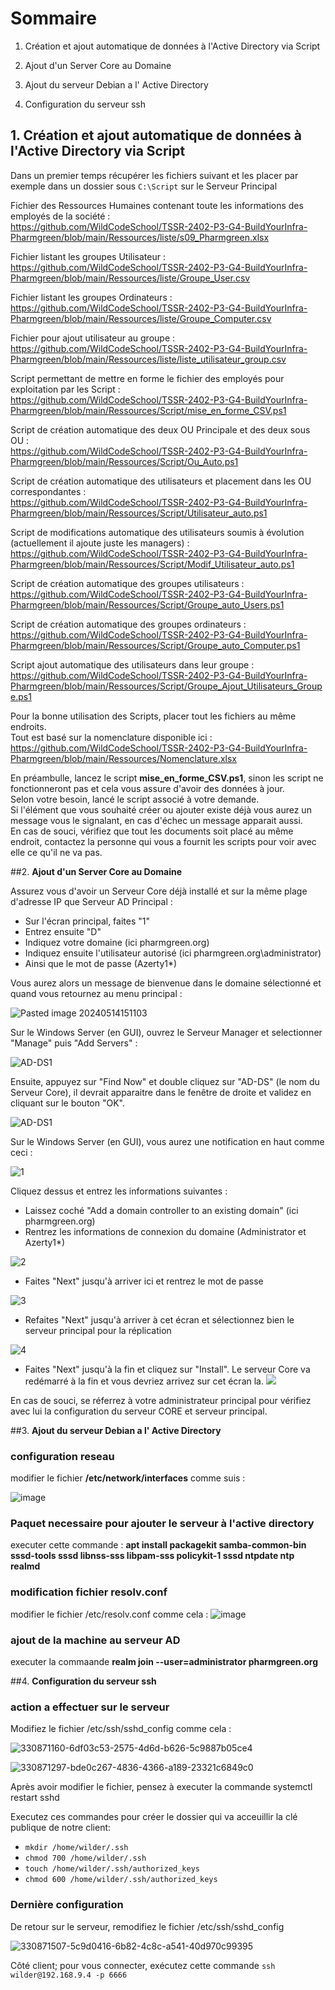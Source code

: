 # **Sommaire**

1) Création et ajout automatique de données à l'Active Directory via Script

2) Ajout d'un Server Core au Domaine

3) Ajout du serveur Debian a l' Active Directory

4) Configuration du serveur ssh


## **1.  Création et ajout automatique de données à l'Active Directory via Script**

Dans un premier temps récupérer les fichiers suivant et les placer par exemple dans un dossier sous `C:\Script` sur le Serveur Principal

Fichier des Ressources Humaines contenant toute les informations des employés de la société :  
https://github.com/WildCodeSchool/TSSR-2402-P3-G4-BuildYourInfra-Pharmgreen/blob/main/Ressources/liste/s09_Pharmgreen.xlsx

Fichier listant les groupes Utilisateur :  
https://github.com/WildCodeSchool/TSSR-2402-P3-G4-BuildYourInfra-Pharmgreen/blob/main/Ressources/liste/Groupe_User.csv

Fichier listant les groupes Ordinateurs :  
https://github.com/WildCodeSchool/TSSR-2402-P3-G4-BuildYourInfra-Pharmgreen/blob/main/Ressources/liste/Groupe_Computer.csv

Fichier pour ajout utilisateur au groupe :  
https://github.com/WildCodeSchool/TSSR-2402-P3-G4-BuildYourInfra-Pharmgreen/blob/main/Ressources/liste/liste_utilisateur_group.csv

Script permettant de mettre en forme le fichier des employés pour exploitation par les Script :  
https://github.com/WildCodeSchool/TSSR-2402-P3-G4-BuildYourInfra-Pharmgreen/blob/main/Ressources/Script/mise_en_forme_CSV.ps1

Script de création automatique des deux OU Principale et des deux sous OU :   
https://github.com/WildCodeSchool/TSSR-2402-P3-G4-BuildYourInfra-Pharmgreen/blob/main/Ressources/Script/Ou_Auto.ps1

Script de création automatique des utilisateurs et placement dans les OU correspondantes :  
https://github.com/WildCodeSchool/TSSR-2402-P3-G4-BuildYourInfra-Pharmgreen/blob/main/Ressources/Script/Utilisateur_auto.ps1

Script de modifications automatique des utilisateurs soumis à évolution (actuellement il ajoute juste les managers) :  
https://github.com/WildCodeSchool/TSSR-2402-P3-G4-BuildYourInfra-Pharmgreen/blob/main/Ressources/Script/Modif_Utilisateur_auto.ps1

Script de création automatique des groupes utilisateurs :  
https://github.com/WildCodeSchool/TSSR-2402-P3-G4-BuildYourInfra-Pharmgreen/blob/main/Ressources/Script/Groupe_auto_Users.ps1

Script de création automatique des groupes ordinateurs :  
https://github.com/WildCodeSchool/TSSR-2402-P3-G4-BuildYourInfra-Pharmgreen/blob/main/Ressources/Script/Groupe_auto_Computer.ps1

Script ajout automatique des utilisateurs dans leur groupe :  
https://github.com/WildCodeSchool/TSSR-2402-P3-G4-BuildYourInfra-Pharmgreen/blob/main/Ressources/Script/Groupe_Ajout_Utilisateurs_Groupe.ps1

Pour la bonne utilisation des Scripts, placer tout les fichiers au même endroits.  
Tout est basé sur la nomenclature disponible ici :
https://github.com/WildCodeSchool/TSSR-2402-P3-G4-BuildYourInfra-Pharmgreen/blob/main/Ressources/Nomenclature.xlsx

En préambulle, lancez le script **mise_en_forme_CSV.ps1**, sinon les script ne fonctionneront pas et cela vous assure d'avoir des données à jour.  
Selon votre besoin, lancé le script associé à votre demande.  
Si l'élément que vous souhaité créer ou ajouter existe déjà vous aurez un message vous le signalant, en cas d'échec un message apparait aussi.  
En cas de souci, vérifiez que tout les documents soit placé au même endroit, contactez la personne qui vous a fournit les scripts pour voir avec elle ce qu'il ne va pas.


##2. **Ajout d'un Server Core au Domaine**

Assurez vous d'avoir un Serveur Core déjà installé et sur la même plage d'adresse IP que Serveur AD Principal :

- Sur l'écran principal, faites "1"
- Entrez ensuite "D"
- Indiquez votre domaine (ici pharmgreen.org)
- Indiquez ensuite l'utilisateur autorisé (ici pharmgreen.org\administrator)
- Ainsi que le mot de passe (Azerty1*)

Vous aurez alors un message de bienvenue dans le domaine sélectionné et quand vous retournez au menu principal :

![Pasted image 20240514151103](https://github.com/WildCodeSchool/TSSR-2402-P3-G4-BuildYourInfra-Pharmgreen/assets/161329881/2ffd38f0-506c-45e3-8b27-62fdcb541684)

Sur le Windows Server (en GUI), ouvrez le Serveur Manager et selectionner "Manage" puis "Add Servers" :

![AD-DS1](https://github.com/WildCodeSchool/TSSR-2402-P3-G4-BuildYourInfra-Pharmgreen/assets/159529274/fd69ae44-3826-45d9-aea5-8b45ea717e74)  

Ensuite, appuyez sur "Find Now" et double cliquez sur "AD-DS" (le nom du Serveur Core), il devrait apparaitre dans le fenêtre de droite et validez en cliquant sur le bouton "OK".  

![AD-DS1](https://github.com/WildCodeSchool/TSSR-2402-P3-G4-BuildYourInfra-Pharmgreen/assets/159529274/992776d8-5ccf-42c9-9c51-18f1a64f4346)

Sur le Windows Server (en GUI), vous aurez une notification en haut comme ceci :

![1](https://github.com/WildCodeSchool/TSSR-2402-P3-G4-BuildYourInfra-Pharmgreen/assets/161329881/f5720148-2f75-457c-a95e-1bcc64d2c5bf)

Cliquez dessus et entrez les informations suivantes :
- Laissez coché "Add a domain controller to an existing domain" (ici pharmgreen.org)
- Rentrez les informations de connexion du domaine (Administrator et Azerty1*)

![2](https://github.com/WildCodeSchool/TSSR-2402-P3-G4-BuildYourInfra-Pharmgreen/assets/161329881/0da59abf-96a5-457a-8637-ca9407114ca7)

- Faites "Next" jusqu'à arriver ici et rentrez le mot de passe
  
![3](https://github.com/WildCodeSchool/TSSR-2402-P3-G4-BuildYourInfra-Pharmgreen/assets/161329881/2e39ce4e-a5d1-4f91-a8ed-01cafab1e843)

- Refaites "Next" jusqu'à arriver à cet écran et sélectionnez bien le serveur principal pour la réplication

 ![4](https://github.com/WildCodeSchool/TSSR-2402-P3-G4-BuildYourInfra-Pharmgreen/assets/161329881/2b005c4c-c1bc-4f2d-b3df-b2394efd159c)

- Faites "Next" jusqu'à la fin et cliquez sur "Install". Le serveur Core va redémarré à la fin et vous devriez arrivez sur cet écran la.
![](https://github.com/WildCodeSchool/TSSR-2402-P3-G4-BuildYourInfra-Pharmgreen/assets/159529274/cf95cd2b-80eb-4ca7-8c58-37adb9189431)

En cas de souci, se réferrez à votre administrateur principal pour vérifiez avec lui la configuration du serveur CORE et serveur principal.


##3. **Ajout du serveur Debian a l' Active Directory**

### configuration reseau

modifier le fichier **/etc/network/interfaces** comme suis :

![image](https://github.com/WildCodeSchool/TSSR-2402-P3-G4-BuildYourInfra-Pharmgreen/assets/81968235/78b1ea49-a209-4c33-bce3-5b6be1eb875f)


### Paquet necessaire pour ajouter le serveur à l'active directory

executer cette commande : **apt install packagekit samba-common-bin sssd-tools sssd libnss-sss libpam-sss policykit-1 sssd ntpdate ntp realmd**

### modification fichier resolv.conf

modifier le fichier /etc/resolv.conf comme cela :
![image](https://github.com/WildCodeSchool/TSSR-2402-P3-G4-BuildYourInfra-Pharmgreen/assets/81968235/78eac284-8141-4177-b7e4-34eb29467984)


### ajout de la machine au serveur AD

executer la commaande **realm join --user=administrator pharmgreen.org**


##4. **Configuration du serveur ssh**

### action a effectuer sur le serveur

Modifiez le fichier /etc/ssh/sshd_config comme cela :

![330871160-6df03c53-2575-4d6d-b626-5c9887b05ce4](https://github.com/WildCodeSchool/TSSR-2402-P3-G4-BuildYourInfra-Pharmgreen/assets/81968235/8dda6de4-7d39-4f56-8ca0-3fe505ba92fa)

![330871297-bde0c267-4836-4366-a189-23321c6849c0](https://github.com/WildCodeSchool/TSSR-2402-P3-G4-BuildYourInfra-Pharmgreen/assets/81968235/7f4cc67e-f1d8-4894-b7ca-f2f5655398fc)

Après avoir modifier le fichier, pensez à executer la commande systemctl restart sshd

Executez ces commandes pour créer le dossier qui va acceuillir la clé publique de notre client:

- `mkdir /home/wilder/.ssh`
- `chmod 700 /home/wilder/.ssh`
- `touch /home/wilder/.ssh/authorized_keys`
- `chmod 600 /home/wilder/.ssh/authorized_keys`

### Dernière configuration

De retour sur le serveur, remodifiez le fichier /etc/ssh/sshd_config

![330871507-5c9d0416-6b82-4c8c-a541-40d970c99395](https://github.com/WildCodeSchool/TSSR-2402-P3-G4-BuildYourInfra-Pharmgreen/assets/81968235/8d77a6d1-914d-4f1e-a7a4-ed30adc09214)

Côté client; pour vous connecter, exécutez cette commande `ssh wilder@192.168.9.4 -p 6666`
